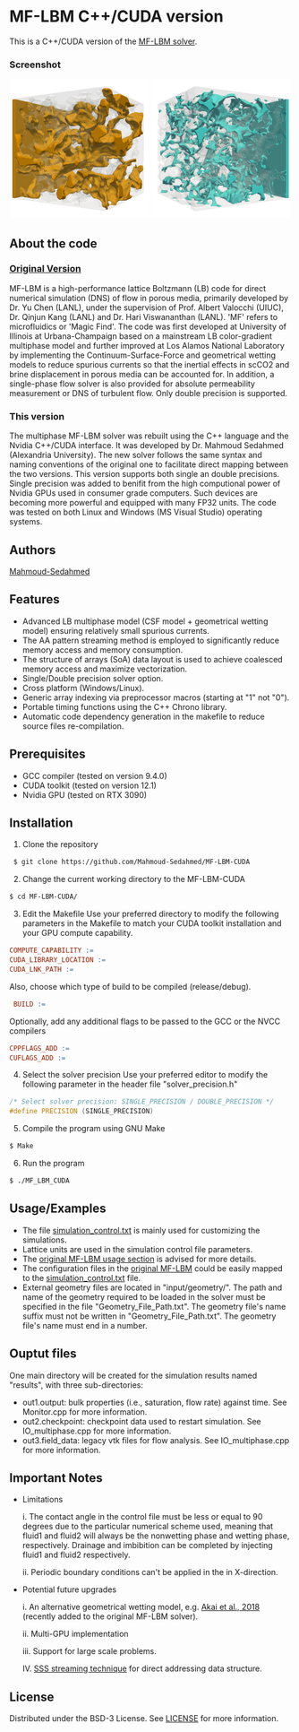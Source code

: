 
# MF-LBM C++/CUDA version

This is a C++/CUDA version of the [MF-LBM solver](https://github.com/lanl/MF-LBM).


### Screenshot
![Program Screenshot](/snapshot/PD_0.687.jpg)



## About the code
### [Original Version](https://github.com/lanl/MF-LBM)
MF-LBM is a high-performance lattice Boltzmann (LB) code for direct numerical simulation (DNS) of flow in porous media, 
primarily developed by Dr. Yu Chen (LANL), under the supervision of Prof. Albert Valocchi (UIUC), Dr. Qinjun Kang (LANL)
and Dr. Hari Viswananthan (LANL). 'MF' refers to microfluidics or 'Magic Find'. The code was first developed at University of Illinois at Urbana-Champaign 
based on a mainstream LB color-gradient multiphase model and further improved at Los Alamos National Laboratory by implementing the Continuum-Surface-Force
and geometrical wetting models to reduce spurious currents so that the inertial effects in scCO2 and brine displacement in porous media can be accounted
for. In addition, a single-phase flow solver is also provided for absolute permeability measurement or DNS of turbulent flow. Only double precision is supported.

### This version
The multiphase MF-LBM solver was rebuilt using the C++ language and the Nvidia C++/CUDA interface. It was developed by Dr. Mahmoud Sedahmed
(Alexandria University).
The new solver follows the same syntax and naming conventions of the original one to facilitate direct mapping between the two versions.
This version supports both single an double precisions. Single precision was added to benifit from the high computional power of Nvidia GPUs used in 
consumer grade computers. Such devices are becoming more powerful and equipped with many FP32 units.
The code was tested on both Linux and Windows (MS Visual Studio) operating systems.
## Authors

[Mahmoud-Sedahmed](https://github.com/Mahmoud-Sedahmed)


## Features

- Advanced LB multiphase model (CSF model + geometrical wetting model) ensuring relatively small spurious currents.
- The AA pattern streaming method is employed to significantly reduce memory access and memory consumption.
- The structure of arrays (SoA) data layout is used to achieve coalesced memory access and maximize vectorization.
- Single/Double precision solver option.
- Cross platform (Windows/Linux).
- Generic array indexing via preprocessor macros (starting at "1" not "0").
- Portable timing functions using the C++ Chrono library.
- Automatic code dependency generation in the makefile to reduce source files re-compilation.



## Prerequisites
- GCC compiler (tested on version 9.4.0)
- CUDA toolkit (tested on version 12.1)
- Nvidia GPU (tested on RTX 3090)
## Installation

1. Clone the repository
```bash
 $ git clone https://github.com/Mahmoud-Sedahmed/MF-LBM-CUDA
```
2. Change the current working directory to the MF-LBM-CUDA
```bash
$ cd MF-LBM-CUDA/
```
3. Edit the Makefile
 Use your preferred directory to modify the following parameters in the Makefile to match your CUDA toolkit installation and your GPU compute capability.
  ```makefile
  COMPUTE_CAPABILITY := 
  CUDA_LIBRARY_LOCATION := 
  CUDA_LNK_PATH := 
  ```
 Also, choose which type of build to be compiled (release/debug).
  ```makefile
   BUILD :=
  ```
  Optionally, add any additional flags to be passed to the GCC or the NVCC compilers
  ```makefile
  CPPFLAGS_ADD := 
  CUFLAGS_ADD := 
  ```
4. Select the solver precision
 Use your preferred editor to modify the following parameter in the header file "solver_precision.h"
```c++
/* Select solver precision: SINGLE_PRECISION / DOUBLE_PRECISION */
#define PRECISION (SINGLE_PRECISION)	
```
5. Compile the program using GNU Make
```bash
$ Make
```
6. Run the program
```bash
$ ./MF_LBM_CUDA
```
    
## Usage/Examples

- The file [simulation_control.txt]() is mainly used for customizing the simulations.
- Lattice units are used in the simulation control file parameters.
- The [original MF-LBM usage section](https://github.com/lanl/MF-LBM) is  advised for more details.
- The configuration files in the [original MF-LBM](https://github.com/lanl/MF-LBM) could be easily mapped to the [simulation_control.txt]() file.
- External geometry files are located in "input/geometry/". The path and name of the geometry required to be loaded in the solver must be specified in the file "Geometry_File_Path.txt". The geometry file's name suffix must not be written in "Geometry_File_Path.txt". The geometry file's name must end in a number.



## Ouptut files
One main directory will be created for the simulation results named "results", with three sub-directories:

- out1.output: bulk properties (i.e., saturation, flow rate) against time. See Monitor.cpp for more information.
- out2.checkpoint: checkpoint data used to restart simulation. See IO_multiphase.cpp for more information.
- out3.field_data: legacy vtk files for flow analysis. See IO_multiphase.cpp for more information. 

## Important Notes
- Limitations

    i. The contact angle in the control file must be less or equal to 90 degrees due to the particular numerical scheme used, meaning that fluid1 and fluid2 will always be the nonwetting phase and wetting phase, respectively. Drainage and imbibition can be completed by injecting fluid1 and fluid2 respectively.

    ii. Periodic boundary conditions can't be applied in the in X-direction.

- Potential future upgrades

    i. An alternative geometrical wetting model, e.g. [Akai et al., 2018](https://www.sciencedirect.com/science/article/pii/S030917081731028X?via%3Dihub) (recently added to the original MF-LBM solver).

    ii. Multi-GPU implementation

    iii. Support for large scale problems.

    IV. [SSS streaming technique](https://www.sciencedirect.com/science/article/pii/S0045793018308727) for direct addressing data structure.
    
 
## License

Distributed under the BSD-3 License. See [LICENSE](/LICENSE) for more information.

